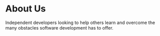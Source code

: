 #  About Us

Independent developers looking to help others learn and overcome the many obstacles software development has to offer.
